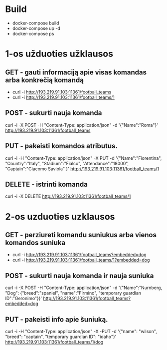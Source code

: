 # Build

- docker-compose build
- docker-compose up -d
- docker-compose ps

# 1-os užduoties užklausos

## GET - gauti informaciją apie visas komandas arba konkrečią komandą
- curl -i http://193.219.91.103:11361/football_teams
- curl -i http://193.219.91.103:11361/football_teams/1

## POST - sukurti nauja komanda
curl -i -X POST -H  "Content-Type: application/json" -d '{"Name":"Roma"}' http://193.219.91.103:11361/football_teams 

## PUT - pakeisti komandos atributus.
curl -i -H "Content-Type: application/json" -X PUT -d '{"Name":"Fiorentina", "Country":"Italy", "Stadium":"Fialco", "Attendance":"18000", "Captain":"Giacomo Saviola" }' http://193.219.91.103:11361/football_teams/1  

## DELETE - istrinti komanda
curl -i -X DELETE http://193.219.91.103:11361/football_teams/1

# 2-os uzduoties uzklausos

## GET - perziureti komandu suniukus arba vienos komandos suniuka
- curl -i http://193.219.91.103:11361/football_teams?embedded=dog
- curl -i http://193.219.91.103:11361/football_teams/1?embedded=dog

## POST - sukurti nauja komanda ir nauja suniuka
curl -i -X POST -H "Content-Type: application/json" -d '{"Name":"Nurnberg, "Dog": {"breed":"spaniel", "name":"Firmino", "temporary guardian ID":"Geronimo"}}' http://193.219.91.103:11361/football_teams?embedded=dog

## PUT - pakeisti info apie šuniuką.
curl -i -H "Content-Type: application/json" -X -PUT -d '{"name": "wilson", "breed": "captain",  "temporary guardian ID": "idaho"}' http://193.219.91.103:11361/football_teams/1/dog


